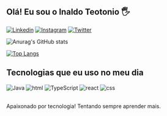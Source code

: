 ## Olá! Eu sou o Inaldo Teotonio 🖐️


[![Linkedin](https://img.shields.io/badge/LinkedIn-0077B5?style=for-the-badge&logo=linkedin&logoColor=white)](https://www.linkedin.com/in/inaldo-teot%C3%B4nio-127698267/)
[![Instagram](https://img.shields.io/badge/Instagram-E4405F?style=for-the-badge&logo=instagram&logoColor=white)](https://www.instagram.com/inaldo_teotonio/)
[![Twitter](https://img.shields.io/badge/Twitter-1DA1F2?style=for-the-badge&logo=twitter&logoColor=white)](https://twitter.com/InaldoTeo)

![Anurag's GitHub stats](https://github-readme-stats.vercel.app/api?username=inaldo-teotonio&show_icons=true&theme=radical)

[![Top Langs](https://github-readme-stats.vercel.app/api/top-langs/?username=inaldo-teotonio&layout=pie)](https://github.com/inaldo-teotonio/github-readme-stats)

## Tecnologias que eu uso no meu dia

<div style="display: inline_block">
  <img align="center" alt="Java" src="https://img.shields.io/badge/java-%23ED8B00.svg?style=for-the-badge&logo=openjdk&logoColor=white" />
  <img align="center" alt="html" src="https://img.shields.io/badge/HTML-239120?style=for-the-badge&logo=html5&logoColor=white" />
  <img align="center" alt="TypeScript" src="https://img.shields.io/badge/TypeScript-007ACC?style=for-the-badge&logo=typescript&logoColor=white" />
  <img align="center" alt="react" src="https://img.shields.io/badge/React-20232A?style=for-the-badge&logo=react&logoColor=61DAFB" />
   <img align="center" alt="css" src="https://img.shields.io/badge/CSS-239120?&style=for-the-badge&logo=css3&logoColor=white" />
</div><br/>

Apaixonado por tecnologia! Tentando sempre aprender mais.
